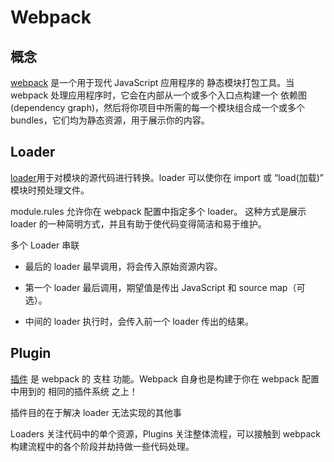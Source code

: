 # Webpack

## 概念

[webpack](https://webpack.docschina.org/concepts/) 是一个用于现代 JavaScript 应用程序的 静态模块打包工具。当 webpack 处理应用程序时，它会在内部从一个或多个入口点构建一个 依赖图(dependency graph)，然后将你项目中所需的每一个模块组合成一个或多个 bundles，它们均为静态资源，用于展示你的内容。

## Loader

[loader](https://webpack.docschina.org/concepts/loaders/)用于对模块的源代码进行转换。loader 可以使你在 import 或 “load(加载)” 模块时预处理文件。

module.rules 允许你在 webpack 配置中指定多个 loader。 这种方式是展示 loader 的一种简明方式，并且有助于使代码变得简洁和易于维护。

多个 Loader 串联

* 最后的 loader 最早调用，将会传入原始资源内容。

* 第一个 loader 最后调用，期望值是传出 JavaScript 和 source map（可选）。

* 中间的 loader 执行时，会传入前一个 loader 传出的结果。

## Plugin

[插件](https://webpack.docschina.org/concepts/plugins/) 是 webpack 的 支柱 功能。Webpack 自身也是构建于你在 webpack 配置中用到的 相同的插件系统 之上！

插件目的在于解决 loader 无法实现的其他事

Loaders 关注代码中的单个资源，Plugins 关注整体流程，可以接触到 webpack 构建流程中的各个阶段并劫持做一些代码处理。

